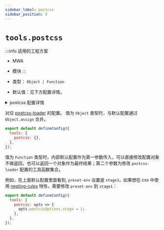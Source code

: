 ```yaml
---
sidebar_label: postcss
sidebar_position: 3
---
```


# `tools.postcss`

:::info 适用的工程方案
* MWA
* 模块
:::

* 类型： `Object | Function`
* 默认值：见下方配置详情。

<details>
  <summary>postcss 配置详情</summary>

```js
  {
    ident: 'postcss',
    plugins: () => [
      require('postcss-flexbugs-fixes'),
      require('postcss-custom-properties'),
      require('postcss-initial'),
      require('postcss-page-break'),
      require('postcss-font-variant'),
      require('postcss-media-minmax'),
      require('postcss-nesting'),
      require('autoprefixer')({
        flexbox: 'no-2009'
      })
    ],
    sourceMap: isEnvProduction && shouldUseSourceMap, // 取决于生产环境，以及是否设置 output.disableSourceMap
  }
```

:::tip 提示
更多关于：<a href="https://github.com/postcss/postcss-loader" target="_blank">PostCss 配置</a>。
:::
</details>

对应 [postcss-loader](https://github.com/postcss/postcss-loader) 的配置。
值为 `Object` 类型时，与默认配置通过 `Object.assign` 合并。

```js title="modern.config.js"
export default defineConfig({
  tools: {
    postcss: {},
  },
});
```


值为 `Function` 类型时，内部默认配置作为第一参数传入，可以直接修改配置对象不做返回，也可以返回一个对象作为最终结果；第二个参数为修改 `postcss-loader` 配置的工具函数集合。

例如，在上面默认配置里面看到, `preset-env` 设置是 `stage3`，如果想在 css 中使用 [nesting-rules](https://preset-env.cssdb.org/features#nesting-rules) 特性，需要修改 `preset-env` 到 `stage1`：


```js title="modern.config.js"
export default defineConfig({
  tools: {
    postcss: opts => {
      opts.postcssOptions.stage = 1;
    },
  },
});
```

